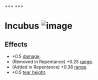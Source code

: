 +++
+++

 # Incubus ![image](/image/Incubus.png) 


Effects
---------


* +0.5 [damage](/wiki/Damage "Damage").
* (Removed in Repentance) +0.25 [range](/wiki/Range "Range").
* (Added in Repentance) +0.38 [range](/wiki/Range "Range").
* +0.5 [tear height](/wiki/Tear_height "Tear height").



